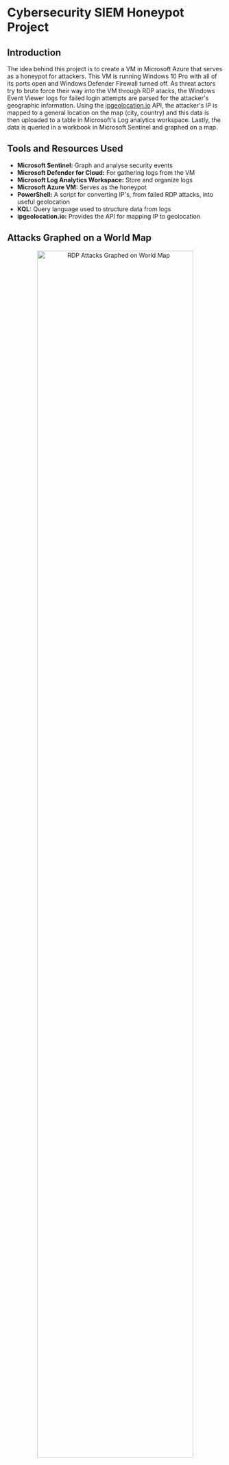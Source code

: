 # Cybersecurity SIEM Honeypot Project

## Introduction
The idea behind this project is to create a VM in Microsoft Azure that serves as a honeypot for attackers. This VM is running Windows 10 Pro with all of its ports open and Windows Defender Firewall turned off. As threat actors try to brute force their way into the VM through RDP atacks, the Windows Event Viewer logs for failed login attempts are parsed for the attacker's geographic information. Using the [ipgeolocation.io](https://app.ipgeolocation.io/) API, the attacker's IP is mapped to a general location on the map (city, country) and this data is then uploaded to a table in Microsoft's Log analytics workspace. Lastly, the data is queried in a workbook in Microsoft Sentinel and graphed on a map.

## Tools and Resources Used
- **Microsoft Sentinel:** Graph and analyse security events
- **Microsoft Defender for Cloud:** For gathering logs from the VM
- **Microsoft Log Analytics Workspace:** Store and organize logs  
- **Microsoft Azure VM:** Serves as the honeypot
- **PowerShell:** A script for converting IP's, from failed RDP attacks, into useful geolocation 
- **KQL:** Query language used to structure data from logs
- **ipgeolocation.io:** Provides the API for mapping IP to geolocation

## Attacks Graphed on a World Map
<p align="center">
<img src="https://i.imgur.com/m0c1zvd.png" height="85%" width="85%" alt="RDP Attacks Graphed on World Map"/>
</p>

## Most Common Account Names Used During RDP Attacks
<p align="center">
<img src="https://i.imgur.com/tDsjFlr.pngg" height="85%" width="85%" alt="Bar Graph of Common Account Names Used Durng RDP Attacks"/>
</p>
